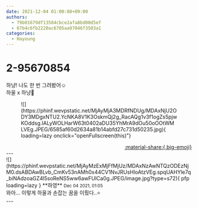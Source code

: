 ```yaml
---
date: 2021-12-04 01:00:08+09:00
authors:
  - 79b01679df13504cbce2afa8bd00d5ef
  - 67b4c6fb2220ac6705aa97046f3503a1
categories:
  - Hayoung
---
```


# 2-95670854

<div class="post-container" markdown="1">
<div class="content-container md-sidebar__scrollwrap" markdown="1">

하냥! 나도 한 번 그려봤어☺️<br>하울 x 하냥🥰
<figure markdown="1">
![](https://phinf.wevpstatic.net/MjAyMjA3MDRfNDUg/MDAxNjU2ODY3MDgxNTU2.YcNKA8V1K3OskmQj2g_RacAQg1v3f1ogZs5pjwKOddsg.IALyWOLHarW63t0402aDU35YhMrA9dOu50oOOtWMLVEg.JPEG/6585af60d2634a81b14abfd27c731d50235.jpg){ loading=lazy onclick="openFullscreen(this)"}
</figure>


</div>
</div>

<div style="text-align: right;" markdown="1">
<a href="https://weverse.io/fromis9/fanpost/2-95670854" style="text-align: right;">:material-share:{.big-emoji}</a>
</div>
---

<div class="comments-container md-sidebar__scrollwrap" markdown="1">
<div class="comment" markdown="1">
<div class='id-container' markdown="1">
![](https://phinf.wevpstatic.net/MjAyMzExMjFfMjUz/MDAxNzAwNTQzODEzNjM0.dsABDAwBLvb_CmKv53nAMh0x44CV1NvJRUsHloAtzVEg.spqUAHYle7q_biNAdzoaGZ4l5soReNS5ww6awFUlCa0g.JPEG/image.jpg?type=s72){ pfp loading=lazy }
**<span class="artist">하영</span>** <small>Dec 04 2021, 01:05</small><br>
</div>
<div class='comment-body' markdown="1">
와아... 이렇게 하울과 손잡는 꿈을 이뤘다..⭐️
</div>
</div>
</div>
---
